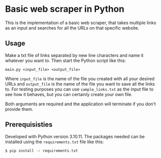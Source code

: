 # Basic web scraper in Python

This is the implementation of a basic web scraper, that takes multiple links as an input
and searches for all the URLs on that specific website.

## Usage

Make a txt file of links separated by new line characters and name it whatever you want to.
Then start the Python script like this:

```
main.py <input_file> <output_file>
```

Where `input_file` is the name of the file you created with all your desired URLs and
`output_file` is the name of the file you want to save all the links to. For testing
purposes you can use `sample_links.txt` as the input file to see how it behaves,
but you can certainly create your own file.

Both arguments are required and the application will terminate if you don't provide them.

## Prerequisisties

Developed with Python version 3.10.11. The packages needed can be installed using 
the `requirements.txt` file like this:

```bash
$ pip install -r requirements.txt
```
